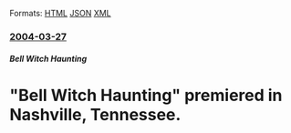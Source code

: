 
Formats: [HTML](/news/2004/03/27/bell-witch-haunting-premiered-in-nashville-tennessee.html)  [JSON](/news/2004/03/27/bell-witch-haunting-premiered-in-nashville-tennessee.json)  [XML](/news/2004/03/27/bell-witch-haunting-premiered-in-nashville-tennessee.xml)  

### [2004-03-27](/news/2004/03/27/index.md)

##### Bell Witch Haunting
#  "Bell Witch Haunting" premiered in Nashville, Tennessee.



